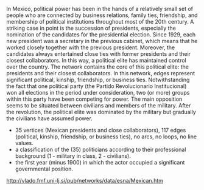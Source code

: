 In Mexico, political power has been in the hands of a relatively small set of people who are connected by business relations, family ties, friendship, and membership of political institutions throughout most of the 20th century. A striking case in point is the succession of presidents, especially the nomination of the candidates for the presidential election. Since 1929, each new president was a secretary in the previous cabinet, which means that he worked closely together with the previous president. Moreover, the candidates always entertained close ties with former presidents and their closest collaborators. In this way, a political elite has maintained control over the country.
The network contains the core of this political elite: the presidents and their closest collaborators. In this network, edges represent significant political, kinship, friendship, or business ties.
Notwithstanding the fact that one political party (the Partido Revolucionario Institucional) won all elections in the period under consideration, two (or more) groups within this party have been competing for power. The main opposition seems to be situated between civilians and members of the military. After the revolution, the political elite was dominated by the military but gradually the civilians have assumed power.


- 35 vertices (Mexican presidents and close collaborators), 117 edges (political, kinship, friendship, or business ties), no arcs, no loops, no line values.
- a classification of the (35) politicians according to their professional background (1 - military in class, 2 - civilians).
- the first year (minus 1900) in which the actor occupied a significant governmental position.

http://vlado.fmf.uni-lj.si/pub/networks/data/esna/Mexican.htm
